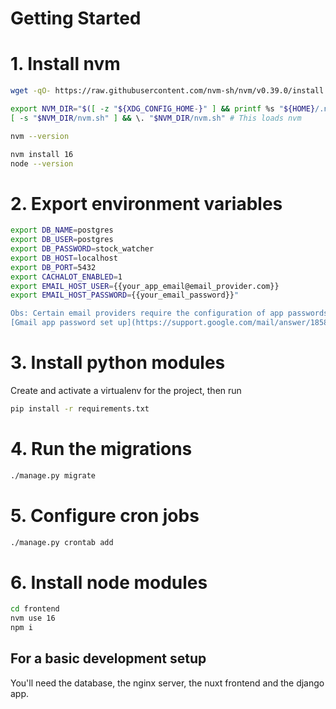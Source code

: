 # Getting Started


# 1. Install nvm
```bash
wget -qO- https://raw.githubusercontent.com/nvm-sh/nvm/v0.39.0/install.sh | bash

export NVM_DIR="$([ -z "${XDG_CONFIG_HOME-}" ] && printf %s "${HOME}/.nvm" || printf %s "${XDG_CONFIG_HOME}/nvm")"
[ -s "$NVM_DIR/nvm.sh" ] && \. "$NVM_DIR/nvm.sh" # This loads nvm

nvm --version

nvm install 16
node --version
```


# 2. Export environment variables
```bash
export DB_NAME=postgres
export DB_USER=postgres
export DB_PASSWORD=stock_watcher
export DB_HOST=localhost
export DB_PORT=5432
export CACHALOT_ENABLED=1
export EMAIL_HOST_USER={{your_app_email@email_provider.com}}
export EMAIL_HOST_PASSWORD={{your_email_password}}"

Obs: Certain email providers require the configuration of app passwords.
[Gmail app password set up](https://support.google.com/mail/answer/185833?hl=en)
```

# 3. Install python modules
Create and activate a virtualenv for the project, then run
```bash
pip install -r requirements.txt
```

# 4. Run the migrations
```bash
./manage.py migrate
```

# 5. Configure cron jobs
```bash
./manage.py crontab add
```

# 6. Install node modules
```bash
cd frontend
nvm use 16
npm i
```

## For a basic development setup
You'll need the database, the nginx server, the nuxt frontend and the django app.